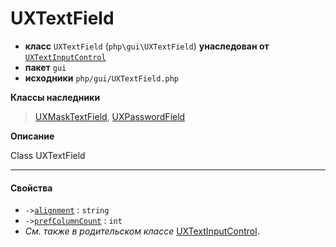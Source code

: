 # UXTextField

- **класс** `UXTextField` (`php\gui\UXTextField`) **унаследован от** [`UXTextInputControl`](https://github.com/VenityStudio/android/tree/master/jphp-android-ext/api-docs/classes/php/gui/UXTextInputControl.ru.md)
- **пакет** `gui`
- **исходники** `php/gui/UXTextField.php`

**Классы наследники**

> [UXMaskTextField](https://github.com/VenityStudio/android/tree/master/jphp-android-ext/api-docs/classes/php/gui/UXMaskTextField.ru.md), [UXPasswordField](https://github.com/VenityStudio/android/tree/master/jphp-android-ext/api-docs/classes/php/gui/UXPasswordField.ru.md)

**Описание**

Class UXTextField

---

#### Свойства

- `->`[`alignment`](#prop-alignment) : `string`
- `->`[`prefColumnCount`](#prop-prefcolumncount) : `int`
- *См. также в родительском классе* [UXTextInputControl](https://github.com/VenityStudio/android/tree/master/jphp-android-ext/api-docs/classes/php/gui/UXTextInputControl.ru.md).